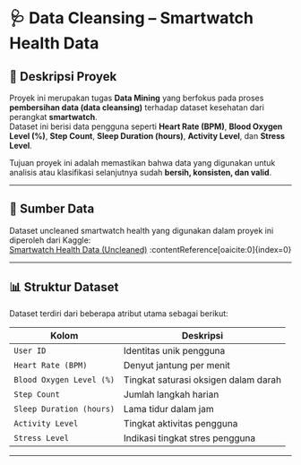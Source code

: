# 🩺 Data Cleansing – Smartwatch Health Data

## 📘 Deskripsi Proyek  
Proyek ini merupakan tugas **Data Mining** yang berfokus pada proses **pembersihan data (data cleansing)** terhadap dataset kesehatan dari perangkat **smartwatch**.  
Dataset ini berisi data pengguna seperti **Heart Rate (BPM)**, **Blood Oxygen Level (%)**, **Step Count**, **Sleep Duration (hours)**, **Activity Level**, dan **Stress Level**.  

Tujuan proyek ini adalah memastikan bahwa data yang digunakan untuk analisis atau klasifikasi selanjutnya sudah **bersih, konsisten, dan valid**.

---

## 📂 Sumber Data  
Dataset uncleaned smartwatch health yang digunakan dalam proyek ini diperoleh dari Kaggle:  
[Smartwatch Health Data (Uncleaned)](https://www.kaggle.com/datasets/mohammedarfathr/smartwatch-health-data-uncleaned) :contentReference[oaicite:0]{index=0}

---

## 📊 Struktur Dataset  
Dataset terdiri dari beberapa atribut utama sebagai berikut:

| Kolom                      | Deskripsi                                 |
|----------------------------|--------------------------------------------|
| `User ID`                  | Identitas unik pengguna                    |
| `Heart Rate (BPM)`         | Denyut jantung per menit                    |
| `Blood Oxygen Level (%)`   | Tingkat saturasi oksigen dalam darah        |
| `Step Count`               | Jumlah langkah harian                       |
| `Sleep Duration (hours)`   | Lama tidur dalam jam                        |
| `Activity Level`           | Tingkat aktivitas pengguna                  |
| `Stress Level`             | Indikasi tingkat stres pengguna             |

---
